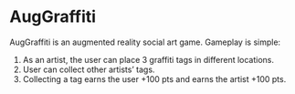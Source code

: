 # AugGraffiti
AugGraffiti is an augmented reality social art game.
Gameplay is simple:
1) As an artist, the user can place 3 graffiti tags in different locations.
2) User can collect other artists’ tags.
3) Collecting a tag earns the user +100 pts and earns the artist +100 pts.
